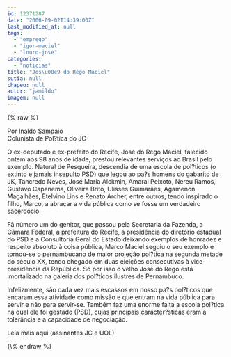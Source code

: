 ```yaml
---
id: 12371287
date: "2006-09-02T14:39:00Z"
last_modified_at: null
tags:
  - "emprego"
  - "igor-maciel"
  - "louro-jose"
categories:
  - "noticias"
title: "Jos\u00e9 do Rego Maciel"
sutia: null
chapeu: null
autor: "jamildo"
imagem: null
---
```

{\% raw %}
<p>Por Inaldo Sampaio<br />Colunista de Pol?tica do JC</p>
<p>O ex-deputado e ex-prefeito do Recife, Jos&eacute; do Rego Maciel, falecido ontem aos 98 anos de idade, prestou relevantes servi&ccedil;os ao Brasil pelo exemplo. Natural de Pesqueira, descendia de uma escola de pol?ticos (o extinto e jamais insepulto PSD) que legou ao pa?s homens do gabarito de JK, Tancredo Neves, Jos&eacute; Maria Alckmin, Amaral Peixoto, Nereu Ramos, Gustavo Capanema, Oliveira Brito, Ulisses Guimar&atilde;es, Agamenon Magalh&atilde;es, Etelvino Lins e Renato Archer, entre outros, tendo inspirado o filho, Marco, a abra&ccedil;ar a vida p&uacute;blica como se fosse um verdadeiro sacerd&oacute;cio.</p>
<p>F&atilde; n&uacute;mero um do genitor, que passou pela Secretaria da Fazenda, a C&acirc;mara Federal, a prefeitura do Recife, a presid&ecirc;ncia do diret&oacute;rio estadual do PSD e a Consultoria Geral do Estado deixando exemplos de honradez e respeito absoluto &agrave; coisa p&uacute;blica, Marco Maciel seguiu o seu exemplo e tornou-se o pernambucano de maior proje&ccedil;&atilde;o pol?tica na segunda metade do s&eacute;culo XX, tendo chegado em duas elei&ccedil;&otilde;es consecutivas &agrave; vice-presid&ecirc;ncia da Rep&uacute;blica. S&oacute; por isso o velho Jos&eacute; do Rego est&aacute; imortalizado na galeria dos pol?ticos ilustres de Pernambuco.</p>
<p>Infelizmente, s&atilde;o cada vez mais escassos em nosso pa?s pol?ticos que encaram essa atividade como miss&atilde;o e que entram na vida p&uacute;blica para servir e n&atilde;o para servir-se. Tamb&eacute;m faz uma enorme falta a escola pol?tica na qual ele foi gestado (PSD), cujas principais caracter?sticas eram a toler&acirc;ncia e a capacidade de negocia&ccedil;&atilde;o.</p>
<p>Leia mais aqui (assinantes JC e UOL).</p>
{\% endraw %}
